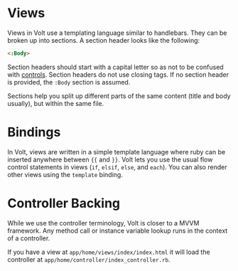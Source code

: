 # Views

Views in Volt use a templating language similar to handlebars. They can be broken up into sections. A section header looks like the following:

```html
<:Body>
```

Section headers should start with a capital letter so as not to be confused with [controls](#controls).  Section headers do not use closing tags.  If no section header is provided, the ```:Body``` section is assumed.

Sections help you split up different parts of the same content (title and body usually), but within the same file.

# Bindings

In Volt, views are written in a simple template language where ruby can be inserted anywhere between ```{{``` and ```}}```.  Volt lets you use the usual flow control statements in views (```if```, ```elsif```, ```else```, and ```each```).  You can also render other views using the ```template``` binding.

# Controller Backing

While we use the controller terminology, Volt is closer to a MVVM framework.  Any method call or instance variable lookup runs in the context of a controller.

If you have a view at ```app/home/views/index/index.html``` it will load the controller at ```app/home/controller/index_controller.rb```.
